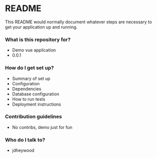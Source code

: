 # README #

This README would normally document whatever steps are necessary to get your application up and running.

### What is this repository for? ###

* Demo vue application
* 0.0.1

### How do I get set up? ###

* Summary of set up
* Configuration
* Dependencies
* Database configuration
* How to run tests
* Deployment instructions

### Contribution guidelines ###

* No contribs, demo just for fun

### Who do I talk to? ###

* jdheywood
